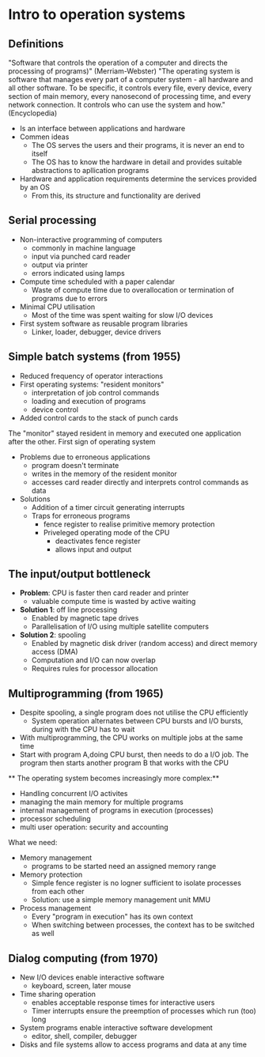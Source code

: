 # Intro to operation systems
## Definitions
"Software that controls the operation of a computer and directs the processing of programs)" (Merriam-Webster)
"The operating system is software that manages every part of a computer system - all hardware and all other software. To be specific, it controls every file, every device, every section of main memory, every nanosecond of processing time, and every network connection. It controls who can use the system and how." (Encyclopedia)
- Is an interface between applications and hardware
- Commen ideas
	- The OS serves the users and their programs, it is never an end to itself
	- The OS has to know the hardware in detail and provides suitable abstractions to apllication programs
- Hardware and application requirements determine the services provided by an OS
	- From this, its structure and functionality are derived

## Serial processing
- Non-interactive programming of computers
	- commonly in machine language
	- input via punched card reader
	- output via printer
	- errors indicated using lamps
- Compute time scheduled with a paper calendar
	- Waste of compute time due to overallocation or termination of programs due to errors
- Minimal CPU utilisation
	- Most of the time was spent waiting for slow I/O devices
- First system software as reusable program libraries
	- Linker, loader, debugger, device drivers

## Simple batch systems (from 1955)
- Reduced frequency of operator interactions
- First operating systems: "resident monitors"
	- interpretation of job control commands
	- loading and execution of programs
	- device control
- Added control cards to the stack of punch cards

The "monitor" stayed resident in memory and executed one application after the other. First sign of operating system
- Problems due to erroneous applications
	- program doesn't terminate
	- writes in the memory of the resident monitor
	- accesses card reader directly and interprets control commands as data
- Solutions
	- Addition of a timer circuit generating interrupts
	- Traps for erroneous programs
		- fence register to realise primitive memory protection
		- Priveleged operating mode of the CPU
			- deactivates fence register
			- allows input and output

## The input/output bottleneck
- **Problem**: CPU is faster then card reader and printer
	- valuable compute time is wasted by active waiting
- **Solution 1**: off line processing
	- Enabled by magnetic tape drives
	- Parallelisation of I/O using multiple satellite computers
- **Solution 2**: spooling
	- Enabled by magnetic disk driver (random access) and direct memory access (DMA)
	- Computation and I/O can now overlap
	- Requires rules for processor allocation

## Multiprogramming (from 1965)
- Despite spooling, a single program does not utilise the CPU efficiently
	- System operation alternates between CPU bursts and I/O bursts, during with the CPU has to wait
- With multiprogramming, the CPU works on multiple jobs at the same time
- Start with program A,doing CPU burst, then needs to do a I/O job. The program then starts another program B that works with the CPU

** The operating system becomes increasingly more complex:**
- Handling concurrent I/O activites
- managing the main memory for multiple programs
- internal management of programs in execution (processes)
- processor scheduling
- multi user operation: security and accounting

What we need:
- Memory management
	- programs to be started need an assigned memory range
- Memory protection
	- Simple fence register is no logner sufficient to isolate processes from each other
	- Solution: use a simple memory management unit MMU
- Process management
	- Every "program in execution" has its own context
	- When switching between processes, the context has to be switched as well

## Dialog computing (from 1970)
- New I/O devices enable interactive software
	- keyboard, screen, later mouse
- Time sharing operation
	- enables acceptable response times for interactive users
	- Timer interrupts ensure the preemption of processes which run (too) long
- System programs enable interactive software development
	- editor, shell, compiler, debugger
- Disks and file systems allow to access programs and data at any time